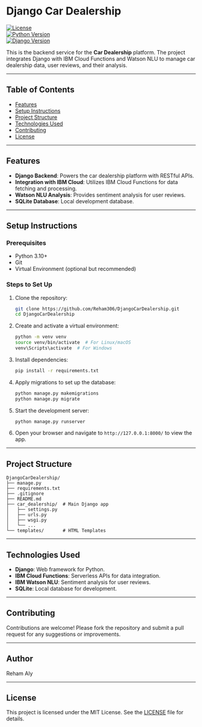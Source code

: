 


# Django Car Dealership

[![License](https://img.shields.io/badge/license-MIT-blue.svg)](LICENSE)  
[![Python Version](https://img.shields.io/badge/python-3.10%2B-green)](https://www.python.org/downloads/)  
[![Django Version](https://img.shields.io/badge/django-4.2%2B-green)](https://www.djangoproject.com/)  

This is the backend service for the **Car Dealership** platform. The project integrates Django with IBM Cloud Functions and Watson NLU to manage car dealership data, user reviews, and their analysis.

---

## Table of Contents
- [Features](#features)  
- [Setup Instructions](#setup-instructions)  
- [Project Structure](#project-structure)  
- [Technologies Used](#technologies-used)  
- [Contributing](#contributing)  
- [License](#license)  

---

## Features
- **Django Backend**: Powers the car dealership platform with RESTful APIs.  
- **Integration with IBM Cloud**: Utilizes IBM Cloud Functions for data fetching and processing.  
- **Watson NLU Analysis**: Provides sentiment analysis for user reviews.  
- **SQLite Database**: Local development database.  

---

## Setup Instructions

### Prerequisites  
- Python 3.10+  
- Git  
- Virtual Environment (optional but recommended)  

### Steps to Set Up
1. Clone the repository:  
   ```bash  
   git clone https://github.com/Reham306/DjangoCarDealership.git  
   cd DjangoCarDealership  
   ```  

2. Create and activate a virtual environment:  
   ```bash  
   python -m venv venv  
   source venv/bin/activate  # For Linux/macOS  
   venv\Scripts\activate  # For Windows  
   ```  

3. Install dependencies:  
   ```bash  
   pip install -r requirements.txt  
   ```  

4. Apply migrations to set up the database:  
   ```bash  
   python manage.py makemigrations  
   python manage.py migrate  
   ```  

5. Start the development server:  
   ```bash  
   python manage.py runserver  
   ```  

6. Open your browser and navigate to `http://127.0.0.1:8000/` to view the app.  

---

## Project Structure
```
DjangoCarDealership/
├── manage.py
├── requirements.txt
├── .gitignore
├── README.md
├── car_dealership/  # Main Django app
│   ├── settings.py
│   ├── urls.py
│   ├── wsgi.py
│   └── ...
└── templates/       # HTML Templates
```

---

## Technologies Used
- **Django**: Web framework for Python.  
- **IBM Cloud Functions**: Serverless APIs for data integration.  
- **IBM Watson NLU**: Sentiment analysis for user reviews.  
- **SQLite**: Local database for development.  

---

## Contributing
Contributions are welcome! Please fork the repository and submit a pull request for any suggestions or improvements.

---

## Author
Reham Aly

---

## License
This project is licensed under the MIT License. See the [LICENSE](LICENSE) file for details.

